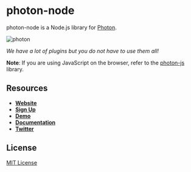 # photon-node

photon-node is a Node.js library for [Photon](https://photon.sh).

![photon](https://raw.githubusercontent.com/photonsh/photon-node/master/demo.png)

*We have a lot of plugins but you do not have to use them all!*

**Note**: If you are using JavaScript on the browser, refer to the [photon-js](https://github.com/photonsh/photon-js) library.

## Resources

* **[Website](https://photon.sh)**
* **[Sign Up](https://photon.sh/signup)**
* **[Demo](https://photon.sh/demo)**
* **[Documentation](https://photon.sh/docs/libraries/nodejs)**
* **[Twitter](https://twitter.com/photondotsh)**

## License

[MIT License](https://github.com/photonsh/photon-js/LICENSE)
